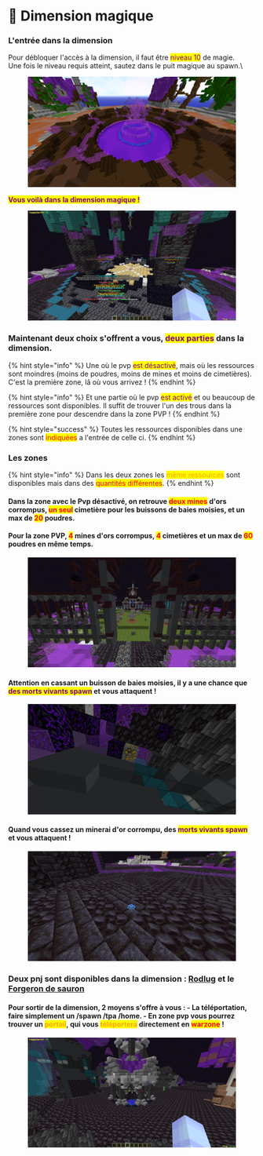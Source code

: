 # 🌌 Dimension magique

### L'entrée dans la dimension

Pour débloquer l'accès à la dimension, il faut être <mark style="color:purple;">niveau 10</mark> de magie. \
Une fois le niveau requis atteint, sautez dans le puit magique au spawn.\


<figure><img src="../../.gitbook/assets/2023-04-21_19.00.47.png" alt=""><figcaption></figcaption></figure>

<mark style="color:purple;">**Vous voilà dans la dimension magique !**</mark>

<figure><img src="../../.gitbook/assets/2023-04-21_19.48.23.png" alt=""><figcaption></figcaption></figure>

### Maintenant deux choix s'offrent a vous, <mark style="color:purple;">deux parties</mark> dans la dimension.&#x20;

{% hint style="info" %}
Une où le pvp <mark style="color:purple;">est désactivé</mark>, mais où les ressources sont moindres (moins de poudres, moins de mines et moins de cimetières). C'est la première zone, lâ où vous arrivez !
{% endhint %}

{% hint style="info" %}
Et une partie où le pvp <mark style="color:purple;">est activé</mark> et ou beaucoup de ressources sont disponibles. Il suffit de trouver l'un des trous dans la première zone pour descendre dans la zone PVP !
{% endhint %}

{% hint style="success" %}
Toutes les ressources disponibles dans une zones sont <mark style="color:red;">indiquées</mark> a l'entrée de celle ci.
{% endhint %}

### Les zones

{% hint style="info" %}
Dans les deux zones les <mark style="color:orange;">même ressources</mark> sont disponibles mais dans des <mark style="color:red;">quantités différentes</mark>.&#x20;
{% endhint %}

#### Dans la zone avec le Pvp désactivé, on retrouve <mark style="color:red;">deux mines</mark> d'ors corrompus, <mark style="color:red;">un seul</mark> cimetière pour les buissons de baies moisies, et un max de <mark style="color:red;">20</mark> poudres.&#x20;

#### Pour la zone PVP, <mark style="color:red;">4</mark> mines d'ors corrompus, <mark style="color:red;">4</mark> cimetières et un max de <mark style="color:red;">60</mark> poudres en même temps.

<figure><img src="../../.gitbook/assets/2023-04-21_19.56.36.png" alt=""><figcaption></figcaption></figure>

#### Attention en cassant un buisson de baies moisies, il y a une chance que <mark style="color:purple;">des morts vivants spawn</mark> et vous attaquent !&#x20;

<figure><img src="../../.gitbook/assets/2023-04-21_19.57.36 (1).png" alt=""><figcaption></figcaption></figure>

#### Quand vous cassez un minerai d'or corrompu, des <mark style="color:purple;">morts vivants spawn</mark> et vous attaquent !

<figure><img src="../../.gitbook/assets/2023-04-21_19.57.11.png" alt=""><figcaption></figcaption></figure>

### Deux pnj sont disponibles dans la dimension : [Rodlug](../personnage-fictif/rodlug.md) et le [Forgeron de sauron](../personnage-fictif/forgeron-de-sauron.md)

#### &#x20;Pour sortir de la dimension, 2 moyens s'offre à vous : - La téléportation, faire simplement un /spawn /tpa /home. - En zone pvp vous pourrez trouver un <mark style="color:orange;">portail</mark>, qui vous <mark style="color:orange;">téléportera</mark> directement en <mark style="color:red;">warzone</mark> !

<figure><img src="../../.gitbook/assets/2023-04-22_13.38.06.png" alt=""><figcaption></figcaption></figure>
